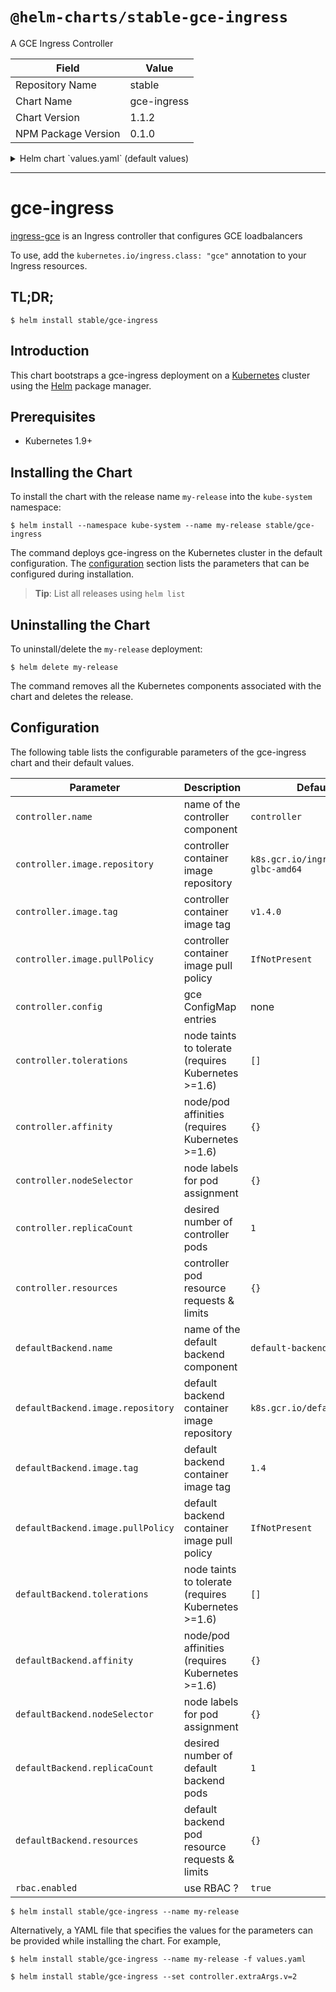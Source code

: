 # `@helm-charts/stable-gce-ingress`

A GCE Ingress Controller

| Field               | Value       |
| ------------------- | ----------- |
| Repository Name     | stable      |
| Chart Name          | gce-ingress |
| Chart Version       | 1.1.2       |
| NPM Package Version | 0.1.0       |

<details>

<summary>Helm chart `values.yaml` (default values)</summary>

```yaml
# Default values for gce-ingress.
# This is a YAML-formatted file.
# Declare variables to be passed into your templates.

nameOverride: ''
fullnameOverride: ''

rbac:
  # Specifies whether RBAC resources should be created
  create: true

serviceAccount:
  # Specifies whether a ServiceAccount should be created
  create: true
  # The name of the ServiceAccount to use.
  # If not set and create is true, a name is generated using the fullname template
  name:

# gce-ingress needs credentials to log into GCE.  Create a secret with the key
# of key.json with the contents of a GCE service account that has permissions to create
# and modify load balancers.  The key should be in the JSON format.
# Example:
# Your secret should look like:
# apiVersion: v1
# kind: Secret
# metadata:
#   name: gce-key
# type: Opaque
# data:
#   key.json: < base64 encoded JSON service account key>
secret: ~

# gce config, replace values to match your environment
config:
  projectID:
  network:
  subnetwork:
  nodeInstancePrefix:
  nodeTags:
  # tokenUrl should probably be left as nil
  tokenUrl: 'nil'

controller:
  replicaCount: 1
  image:
    repository: k8s.gcr.io/ingress-gce-glbc-amd64
    tag: v1.4.0
    pullPolicy: IfNotPresent
  resources:
    {}
    # requests:
    #   cpu: 10m
    #   memory: 50Mi
  nodeSelector: {}
  tolerations: []
  affinity: {}

defaultBackend:
  replicaCount: 1
  image:
    repository: k8s.gcr.io/defaultbackend
    tag: '1.4'
    pullPolicy: IfNotPresent
  resources:
    {}
    # limits:
    #   cpu: 10m
    #   memory: 20Mi
    # requests:
    #   cpu: 10m
    #   memory: 20Mi
  nodeSelector: {}
  tolerations: []
  affinity: {}

service:
  type: NodePort
  port: 80
```

</details>

---

# gce-ingress

[ingress-gce](https://github.com/kubernetes/ingress-gce) is an Ingress controller that configures GCE loadbalancers

To use, add the `kubernetes.io/ingress.class: "gce"` annotation to your Ingress resources.

## TL;DR;

```console
$ helm install stable/gce-ingress
```

## Introduction

This chart bootstraps a gce-ingress deployment on a [Kubernetes](http://kubernetes.io) cluster using the [Helm](https://helm.sh) package manager.

## Prerequisites

- Kubernetes 1.9+

## Installing the Chart

To install the chart with the release name `my-release` into the `kube-system` namespace:

```console
$ helm install --namespace kube-system --name my-release stable/gce-ingress
```

The command deploys gce-ingress on the Kubernetes cluster in the default configuration. The [configuration](#configuration) section lists the parameters that can be configured during installation.

> **Tip**: List all releases using `helm list`

## Uninstalling the Chart

To uninstall/delete the `my-release` deployment:

```console
$ helm delete my-release
```

The command removes all the Kubernetes components associated with the chart and deletes the release.

## Configuration

The following table lists the configurable parameters of the gce-ingress chart and their default values.

| Parameter                         | Description                                         | Default                             |
| --------------------------------- | --------------------------------------------------- | ----------------------------------- |
| `controller.name`                 | name of the controller component                    | `controller`                        |
| `controller.image.repository`     | controller container image repository               | `k8s.gcr.io/ingress-gce-glbc-amd64` |
| `controller.image.tag`            | controller container image tag                      | `v1.4.0`                            |
| `controller.image.pullPolicy`     | controller container image pull policy              | `IfNotPresent`                      |
| `controller.config`               | gce ConfigMap entries                               | none                                |
| `controller.tolerations`          | node taints to tolerate (requires Kubernetes >=1.6) | `[]`                                |
| `controller.affinity`             | node/pod affinities (requires Kubernetes >=1.6)     | `{}`                                |
| `controller.nodeSelector`         | node labels for pod assignment                      | `{}`                                |
| `controller.replicaCount`         | desired number of controller pods                   | `1`                                 |
| `controller.resources`            | controller pod resource requests & limits           | `{}`                                |
| `defaultBackend.name`             | name of the default backend component               | `default-backend`                   |
| `defaultBackend.image.repository` | default backend container image repository          | `k8s.gcr.io/defaultbackend`         |
| `defaultBackend.image.tag`        | default backend container image tag                 | `1.4`                               |
| `defaultBackend.image.pullPolicy` | default backend container image pull policy         | `IfNotPresent`                      |
| `defaultBackend.tolerations`      | node taints to tolerate (requires Kubernetes >=1.6) | `[]`                                |
| `defaultBackend.affinity`         | node/pod affinities (requires Kubernetes >=1.6)     | `{}`                                |
| `defaultBackend.nodeSelector`     | node labels for pod assignment                      | `{}`                                |
| `defaultBackend.replicaCount`     | desired number of default backend pods              | `1`                                 |
| `defaultBackend.resources`        | default backend pod resource requests & limits      | `{}`                                |
| `rbac.enabled`                    | use RBAC ?                                          | `true`                              |

```console
$ helm install stable/gce-ingress --name my-release
```

Alternatively, a YAML file that specifies the values for the parameters can be provided while installing the chart. For example,

```console
$ helm install stable/gce-ingress --name my-release -f values.yaml
```

```console
$ helm install stable/gce-ingress --set controller.extraArgs.v=2
```
